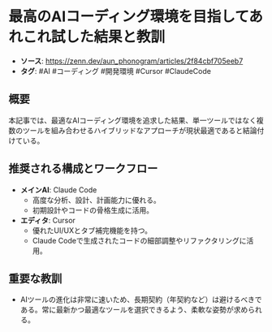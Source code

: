 # 最高のAIコーディング環境を目指してあれこれ試した結果と教訓

- **ソース**: https://zenn.dev/aun_phonogram/articles/2f84cbf705eeb7
- **タグ**: #AI #コーディング #開発環境 #Cursor #ClaudeCode

## 概要

本記事では、最適なAIコーディング環境を追求した結果、単一ツールではなく複数のツールを組み合わせるハイブリッドなアプローチが現状最適であると結論付けている。

## 推奨される構成とワークフロー

- **メインAI**: Claude Code
    - 高度な分析、設計、計画能力に優れる。
    - 初期設計やコードの骨格生成に活用。
- **エディタ**: Cursor
    - 優れたUI/UXとタブ補完機能を持つ。
    - Claude Codeで生成されたコードの細部調整やリファクタリングに活用。

## 重要な教訓

- AIツールの進化は非常に速いため、長期契約（年契約など）は避けるべきである。常に最新かつ最適なツールを選択できるよう、柔軟な姿勢が求められる。
